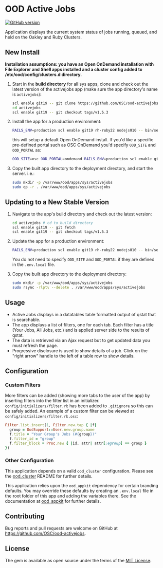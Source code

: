 # OOD Active Jobs

[![GitHub version](https://badge.fury.io/gh/OSC%2Food-activejobs.svg)](https://badge.fury.io/gh/OSC%2Food-activejobs)

Application displays the current system status of jobs running, queued, and held on the Oakley and Ruby Clusters.

## New Install

**Installation assumptions: you have an Open OnDemand installation with File
Explorer and Shell apps installed and a cluster config added to
/etc/ood/config/clusters.d directory.**

1. Start in the **build directory** for all sys apps, clone and check out the
   latest version of the activejobs app (make sure the app directory's name is
   `activejobs`):

   ```sh
   scl enable git19 -- git clone https://github.com/OSC/ood-activejobs.git activejobs
   cd activejobs
   scl enable git19 -- git checkout tags/v1.5.3
   ```

2. Install the app for a production environment:

   ```sh
   RAILS_ENV=production scl enable git19 rh-ruby22 nodejs010 -- bin/setup
   ```

   this will setup a default Open OnDemand install. If you'd like a specific
   pre-defined portal such as OSC OnDemand you'd specify `OOD_SITE` and
   `OOD_PORTAL` as:

   ```sh
   OOD_SITE=osc OOD_PORTAL=ondemand RAILS_ENV=production scl enable git19 rh-ruby22 nodejs010 -- bin/setup
   ```

3. Copy the built app directory to the deployment directory, and start the
   server. i.e.:

   ```sh
   sudo mkdir -p /var/www/ood/apps/sys/activejobs
   sudo cp -r . /var/www/ood/apps/sys/activejobs
   ```

## Updating to a New Stable Version

1. Navigate to the app's build directory and check out the latest version:

   ```sh
   cd activejobs # cd to build directory
   scl enable git19 -- git fetch
   scl enable git19 -- git checkout tags/v1.5.3
   ```

2. Update the app for a production environment:

   ```sh
   RAILS_ENV=production scl enable git19 rh-ruby22 nodejs010 -- bin/setup
   ```

   You do not need to specify `OOD_SITE` and `OOD_PORTAL` if they are defined
   in the `.env.local` file.

3. Copy the built app directory to the deployment directory:

   ```sh
   sudo mkdir -p /var/www/ood/apps/sys/activejobs
   sudo rsync -rlptv --delete . /var/www/ood/apps/sys/activejobs
   ```

## Usage

- Active Jobs displays in a datatables table formatted output of qstat that is searchable.
- The app displays a list of filters, one for each tab. Each filter has a title (Your Jobs, All Jobs, etc.) and is applied server side to the results of qstat.
- The data is retrieved via an Ajax request but to get updated data you must refresh the page.
- Progressive disclosure is used to show details of a job. Click on the "right arrow" handle to the left of a table row to show details.

## Configuration

### Custom Filters

More filters can be added (showing more tabs to the user of the app) by
inserting filters into the filter list in an initializer.
`config/initializers/filter.rb` has been added to `.gitignore` so this can be
safely added. An example of a custom filter can be viewed at
`config/initializers/filter.rb.osc`:

```ruby
Filter.list.insert(1, Filter.new.tap { |f|
  group = OodSupport::User.new.group.name
  f.title = "Your Group's Jobs (#{group})"
  f.filter_id = "group"
  f.filter_block = Proc.new { |id, attr| attr[:egroup] == group }
})
```

### Other Configuration

This application depends on a valid `ood_cluster` configuration. Please see the [ood_cluster](https://github.com/OSC/ood_cluster/blob/master/README.md) README for further details.

This application relies upon the `ood_appkit` dependency for certain branding defaults. You may override these defaults by creating an `.env.local` file in the root folder of this app and adding the variables there. See the documentation at [ood_appkit](https://github.com/OSC/ood_appkit) for further details.

## Contributing

Bug reports and pull requests are welcome on GitHub at
https://github.com/OSC/ood-activejobs.

## License

The gem is available as open source under the terms of the [MIT
License](http://opensource.org/licenses/MIT).
